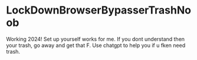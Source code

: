 # LockDownBrowserBypasserTrashNoob

Working 2024! 
Set up yourself works for me. If you dont understand then your trash, go away and get that F.
Use chatgpt to help you if u fken need trash.

